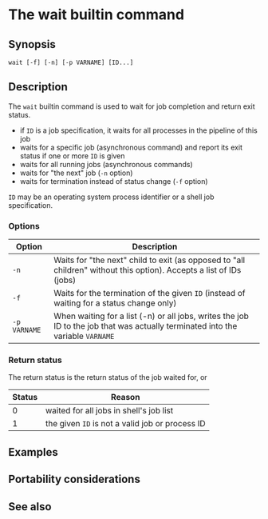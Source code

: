 # The wait builtin command

## Synopsis

    wait [-f] [-n] [-p VARNAME] [ID...]

## Description

The `wait` builtin command is used to wait for job completion and return
exit status.

-   if `ID` is a job specification, it waits for all processes in the
    pipeline of this job
-   waits for a specific job (asynchronous command) and report its exit
    status if one or more `ID` is given
-   waits for all running jobs (asynchronous commands)
-   waits for "the next" job (`-n` option)
-   waits for termination instead of status change (`-f` option)

`ID` may be an operating system process identifier or a shell job
specification.

### Options

|Option|Description|
|------|-----------|
|`-n`|Waits for "the next" child to exit (as opposed to "all children" without this option). Accepts a list of IDs (jobs)|
|`-f`|Waits for the termination of the given `ID` (instead of waiting for a status change only)|
|`-p VARNAME`|When waiting for a list (-n) or all jobs, writes the job ID to the job that was actually terminated into the variable `VARNAME`|

### Return status

The return status is the return status of the job waited for, or

|Status|Reason|
|------|------|
|0|waited for all jobs in shell's job list|
|1|the given `ID` is not a valid job or process ID|

## Examples

## Portability considerations

## See also
